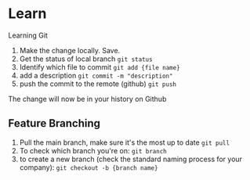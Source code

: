 # Learn

Learning Git

1. Make the change locally. Save.
2. Get the status of local branch `git status`
3. Identify which file to commit `git add {file name}` 
4. add a description `git commit -m "description"`
5. push the commit to the remote (github) `git push`

The change will now be in your history on Github


## Feature Branching

1. Pull the main branch, make sure it's the most up to date `git pull`
2. To check which branch you're on: `git branch`
3. to create a new branch (check the standard naming process for your company): `git checkout -b {branch name}`